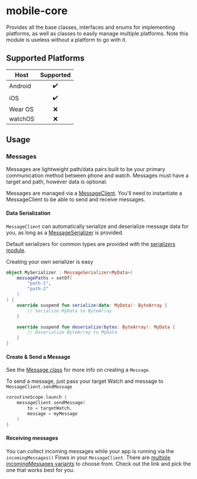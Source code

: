 # mobile-core

Provides all the base classes, interfaces and enums for implementing platforms, as well as classes to easily manage multiple platforms.
Note this module is useless without a platform to go with it.

## Supported Platforms

| Host | Supported |
| --- | :---: |
| Android | ✔️ |
| iOS | ✔️ |
| Wear OS | ❌ |
| watchOS | ❌ |

## Usage

### Messages

Messages are lightweight path/data pairs built to be your primary communication method between phone and watch.
Messages must have a target and path, however data is optional.

Messages are managed via a [MessageClient](https://github.com/boswelja/WatchConnectionLib/blob/main/mobile/mobile-core/src/commonMain/kotlin/com/boswelja/watchconnection/core/message/MessageClient.kt).
You'll need to instantiate a MessageClient to be able to send and receive messages.

#### Data Serialization

`MessageClient` can automatically serialize and deserialize message data for you, as long as a [MessageSerializer](https://github.com/boswelja/WatchConnectionLib/blob/main/common/src/commonMain/kotlin/com/boswelja/watchconnection/common/message/MessageSerializer.kt) is provided.

Default serializers for common types are provided with the [serializers module](https://github.com/boswelja/WatchConnectionLib/tree/main/serializers).

Creating your own serializer is easy
```kotlin
object MySerializer : MessageSerializer<MyData>(
    messagePaths = setOf(
        "path-1",
        "path-2"
    )
) {
    override suspend fun serialize(data: MyData): ByteArray {
        // Serialize MyData to ByteArray
    }

    override suspend fun deserialize(bytes: ByteArray): MyData {
        // Deserialize ByteArray to MyData
    }
}
```

#### Create & Send a Message

See the [Message class](https://github.com/boswelja/WatchConnectionLib/blob/main/common/src/commonMain/kotlin/com/boswelja/watchconnection/common/message/Message.kt) for more info on creating a `Message`.

To send a message, just pass your target Watch and message to `MessageClient.sendMessage`

```kotlin
coroutineScope.launch {
    messageClient.sendMessage(
        to = targetWatch,
        message = myMessage
    )
}
```

#### Receiving messages

You can collect incoming messages while your app is running via the `incomingMessages()` Flows in your `MessageClient`. There are [multiple incomingMessages variants](https://github.com/boswelja/WatchConnectionLib/blob/main/mobile/mobile-core/src/commonMain/kotlin/com/boswelja/watchconnection/core/message/MessageClient.kt) to choose from. Check out the link and pick the one that works best for you.
